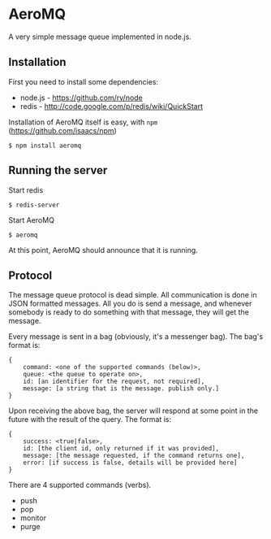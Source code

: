 AeroMQ
======

A very simple message queue implemented in node.js.

Installation
------------

First you need to install some dependencies:
 * node.js - https://github.com/ry/node
 * redis - http://code.google.com/p/redis/wiki/QuickStart

Installation of AeroMQ itself is easy, with `npm` (https://github.com/isaacs/npm)

    $ npm install aeromq

Running the server
------------------
Start redis

    $ redis-server

Start AeroMQ

    $ aeromq

At this point, AeroMQ should announce that it is running.

Protocol
--------

The message queue protocol is dead simple. All communication is done in JSON
formatted messages. All you do is send a message, and whenever somebody is
ready to do something with that message, they will get the message.

Every message is sent in a bag (obviously, it's a messenger bag). The bag's 
format is:

    {
        command: <one of the supported commands (below)>,
        queue: <the queue to operate on>,
        id: [an identifier for the request, not required],
        message: [a string that is the message. publish only.]
    }

Upon receiving the above bag, the server will respond at some point in the
future with the result of the query. The format is:

    {
        success: <true|false>,
        id: [the client id, only returned if it was provided],
        message: [the message requested, if the command returns one],
        error: [if success is false, details will be provided here]
    }

There are 4 supported commands (verbs).

 * push
 * pop
 * monitor
 * purge

